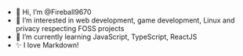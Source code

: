 - 👋 Hi, I’m @Fireball9670
- 👀 I’m interested in web development, game development, Linux and privacy respecting FOSS projects
- 🌱 I’m currently learning JavaScript, TypeScript, ReactJS
- ✨ I love Markdown!

<!---
Fireball9670/Fireball9670 is a ✨ special ✨ repository because its `README.md` (this file) appears on your GitHub profile.
You can click the Preview link to take a look at your changes.
--->
